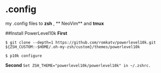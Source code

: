 # .config
my .config files to **zsh** , ** NeoVim** and **tmux**



##Install PowerLevel10k
**First**
```
$ git clone --depth=1 https://github.com/romkatv/powerlevel10k.git ${ZSH_CUSTOM:-$HOME/.oh-my-zsh/custom}/themes/powerlevel10k

$ p10k configure
```

**Second**
```Set ZSH_THEME="powerlevel10k/powerlevel10k" in ~/.zshrc.```

